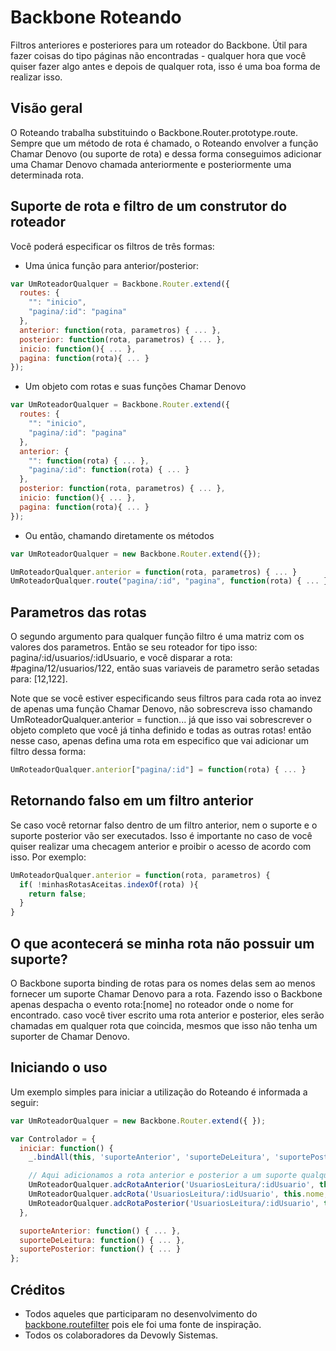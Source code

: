 # Backbone Roteando

Filtros anteriores e posteriores para um roteador do Backbone. Útil para fazer coisas do tipo
páginas não encontradas - qualquer hora que você quiser fazer algo antes e depois de qualquer rota, isso é
uma boa forma de realizar isso.

## Visão geral

O Roteando trabalha substituindo o Backbone.Router.prototype.route. Sempre que um método de rota é chamado, 
o Roteando envolver a função Chamar Denovo (ou suporte de rota) e dessa forma conseguimos adicionar uma 
Chamar Denovo chamada anteriormente e posteriormente uma determinada rota.

## Suporte de rota e filtro de um construtor do roteador
Você poderá especificar os filtros de três formas:

- Uma única função para anterior/posterior:
```javascript
var UmRoteadorQualquer = Backbone.Router.extend({
  routes: {
    "": "inicio",
    "pagina/:id": "pagina"
  },
  anterior: function(rota, parametros) { ... },
  posterior: function(rota, parametros) { ... },
  inicio: function(){ ... },
  pagina: function(rota){ ... }
});
```
- Um objeto com rotas e suas funções Chamar Denovo
```javascript
var UmRoteadorQualquer = Backbone.Router.extend({
  routes: {
    "": "inicio",
    "pagina/:id": "pagina"
  },
  anterior: {
    "": function(rota) { ... },
    "pagina/:id": function(rota) { ... }
  },
  posterior: function(rota, parametros) { ... },
  inicio: function(){ ... },
  pagina: function(rota){ ... }
});
```

- Ou então, chamando diretamente os métodos
```javascript
var UmRoteadorQualquer = new Backbone.Router.extend({});

UmRoteadorQualquer.anterior = function(rota, parametros) { ... }
UmRoteadorQualquer.route("pagina/:id", "pagina", function(rota) { ... });
```

## Parametros das rotas
O segundo argumento para qualquer função filtro é uma matriz com os valores dos parametros. Então se seu
roteador for tipo isso: pagina/:id/usuarios/:idUsuario, e você disparar a rota: #pagina/12/usuarios/122, então
suas variaveis de parametro serão setadas para: [12,122].

Note que se você estiver especificando seus filtros para cada rota ao invez de apenas uma função Chamar Denovo,
não sobrescreva isso chamando UmRoteadorQualquer.anterior = function... já que isso vai sobrescrever o objeto
completo que você já tinha definido e todas as outras rotas! então nesse caso, apenas defina uma rota em 
especifico que vai adicionar um filtro dessa forma:

```javascript
UmRoteadorQualquer.anterior["pagina/:id"] = function(rota) { ... }
```

## Retornando falso em um filtro anterior
Se caso você retornar falso dentro de um filtro anterior, nem o suporte e o suporte posterior vão ser executados.
Isso é importante no caso de você quiser realizar uma checagem anterior e proibir o acesso de acordo com isso.
Por exemplo:
```javascript
UmRoteadorQualquer.anterior = function(rota, parametros) {
  if( !minhasRotasAceitas.indexOf(rota) ){
    return false;
  }
}
```

## O que acontecerá se minha rota não possuir um suporte?
O Backbone suporta binding de rotas para os nomes delas sem ao menos fornecer um suporte Chamar Denovo para a 
rota. Fazendo isso o Backbone apenas despacha o evento rota:[nome] no roteador onde o nome for encontrado. caso
você tiver escrito uma rota anterior e posterior, eles serão chamadas em qualquer rota que coincida, mesmos que
isso não tenha um suporter de Chamar Denovo.

## Iniciando o uso
Um exemplo simples para iniciar a utilização do Roteando é informada a seguir:

```javascript
var UmRoteadorQualquer = new Backbone.Router.extend({ });

var Controlador = {
  iniciar: function() {
    _.bindAll(this, 'suporteAnterior', 'suporteDeLeitura', 'suportePosterior');

    // Aqui adicionamos a rota anterior e posterior a um suporte qualquer. 
    UmRoteadorQualquer.adcRotaAnterior('UsuariosLeitura/:idUsuario', this.suporteAnterior);
    UmRoteadorQualquer.adcRota('UsuariosLeitura/:idUsuario', this.nome, this.suporteDeLeitura);
    UmRoteadorQualquer.adcRotaPosterior('UsuariosLeitura/:idUsuario', this.suportePosterior);
  },

  suporteAnterior: function() { ... },
  suporteDeLeitura: function() { ... },
  suportePosterior: function() { ... }
};

```

## Créditos
- Todos aqueles que participaram no desenvolvimento do [backbone.routefilter](https://github.com/boazsender/backbone.routefilter)
pois ele foi uma fonte de inspiração.
- Todos os colaboradores da Devowly Sistemas.